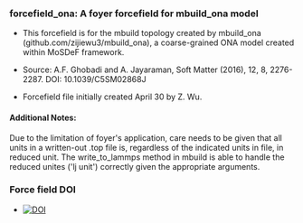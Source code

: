 ### forcefield_ona: A foyer forcefield for mbuild_ona model
 * This forcefield is for the mbuild topology created by mbuild_ona (github.com/zijiewu3/mbuild_ona), a coarse-grained ONA model created within MoSDeF framework. 

 * Source: A.F. Ghobadi and A. Jayaraman, Soft Matter (2016), 12, 8, 2276-2287. DOI: 10.1039/C5SM02868J 

 * Forcefield file initially created April 30 by Z. Wu.

#### Additional Notes:
Due to the limitation of foyer's application, care needs to be given that all units in a written-out .top file is, regardless of the indicated units in file, in reduced unit.
The write_to_lammps method in mbuild is able to handle the reduced unites ('lj unit') correctly given the appropriate arguments. 
### Force field DOI
  * [![DOI](https://zenodo.org/badge/DOI/10.5281/zenodo.3831433.svg)](https://doi.org/10.5281/zenodo.3831433)



